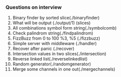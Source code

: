 ### Questions on interview

1. Binary finder by sorted slice(./binaryfinder)
2. What will be output (./output/1) (slices)
3. All combinations symbol form string(./symbolcomb)
4. Check palindrom string(./findpalindrom)
5. FizzBuzz from 0 to 100 %3, %5 (./fizzbuzz)
6. Simple server with middleware (./handler)
7. Recover after panic (./recover)
8. Intersection values in two slices(./intersection)
9. Reverse linked list(./reverselinkedlist)
10. Random generator(./randomgenerator)
11. Merge some channels in one out(./mergechannels)

